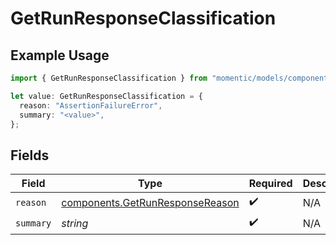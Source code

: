 # GetRunResponseClassification

## Example Usage

```typescript
import { GetRunResponseClassification } from "momentic/models/components";

let value: GetRunResponseClassification = {
  reason: "AssertionFailureError",
  summary: "<value>",
};
```

## Fields

| Field                                                                              | Type                                                                               | Required                                                                           | Description                                                                        |
| ---------------------------------------------------------------------------------- | ---------------------------------------------------------------------------------- | ---------------------------------------------------------------------------------- | ---------------------------------------------------------------------------------- |
| `reason`                                                                           | [components.GetRunResponseReason](../../models/components/getrunresponsereason.md) | :heavy_check_mark:                                                                 | N/A                                                                                |
| `summary`                                                                          | *string*                                                                           | :heavy_check_mark:                                                                 | N/A                                                                                |